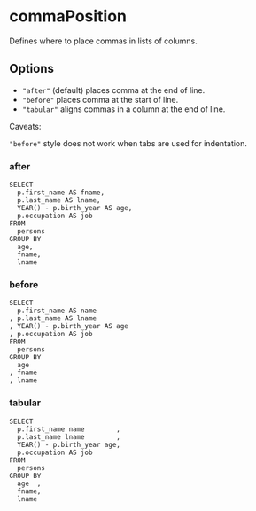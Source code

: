 # commaPosition

Defines where to place commas in lists of columns.

## Options

- `"after"` (default) places comma at the end of line.
- `"before"` places comma at the start of line.
- `"tabular"` aligns commas in a column at the end of line.

Caveats:

`"before"` style does not work when tabs are used for indentation.

### after

```
SELECT
  p.first_name AS fname,
  p.last_name AS lname,
  YEAR() - p.birth_year AS age,
  p.occupation AS job
FROM
  persons
GROUP BY
  age,
  fname,
  lname
```

### before

```
SELECT
  p.first_name AS name
, p.last_name AS lname
, YEAR() - p.birth_year AS age
, p.occupation AS job
FROM
  persons
GROUP BY
  age
, fname
, lname
```

### tabular

```
SELECT
  p.first_name name        ,
  p.last_name lname        ,
  YEAR() - p.birth_year age,
  p.occupation AS job
FROM
  persons
GROUP BY
  age  ,
  fname,
  lname
```
